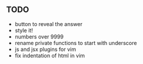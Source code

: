 ## TODO

- button to reveal the answer
- style it!
- numbers over 9999
- rename private functions to start with underscore
- js and jsx plugins for vim
- fix indentation of html in vim


